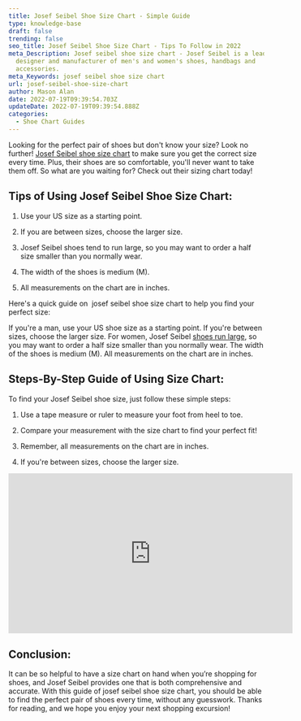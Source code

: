 ```yaml
---
title: Josef Seibel Shoe Size Chart - Simple Guide
type: knowledge-base
draft: false
trending: false
seo_title: Josef Seibel Shoe Size Chart - Tips To Follow in 2022
meta_Description: Josef seibel shoe size chart - Josef Seibel is a leading
  designer and manufacturer of men's and women's shoes, handbags and
  accessories.
meta_Keywords: josef seibel shoe size chart
url: josef-seibel-shoe-size-chart
author: Mason Alan
date: 2022-07-19T09:39:54.703Z
updateDate: 2022-07-19T09:39:54.888Z
categories:
  - Shoe Chart Guides
---
```

Looking for the perfect pair of shoes but don't know your size? Look no further! [Josef Seibel shoe size chart](https://shoesspy.com/josef-seibel-shoe-size-chart/) to make sure you get the correct size every time. Plus, their shoes are so comfortable, you'll never want to take them off. So what are you waiting for? Check out their sizing chart today!

## Tips of Using Josef Seibel Shoe Size Chart:

1. Use your US size as a starting point.

2. If you are between sizes, choose the larger size.

3. Josef Seibel shoes tend to run large, so you may want to order a half size smaller than you normally wear.

4. The width of the shoes is medium (M).

5. All measurements on the chart are in inches.

Here's a quick guide on  josef seibel shoe size chart to help you find your perfect size:

If you're a man, use your US shoe size as a starting point. If you're between sizes, choose the larger size. For women, Josef Seibel <a href="https://www.cnbc.com/2019/05/08/nike-is-launching-nike-fit-to-scan-your-feet-tell-you-your-shoe-size.html" target="_blank" rel = "nofollow" rel="noopener">shoes run large</a>, so you may want to order a half size smaller than you normally wear. The width of the shoes is medium (M). All measurements on the chart are in inches.

## Steps-By-Step Guide of Using Size Chart:

To find your Josef Seibel shoe size, just follow these simple steps:

1. Use a tape measure or ruler to measure your foot from heel to toe.

2. Compare your measurement with the size chart to find your perfect fit!

3. Remember, all measurements on the chart are in inches.

4. If you're between sizes, choose the larger size.

<iframe width="560" height="315" src="https://www.youtube.com/embed/tM_neucP-2I" title="YouTube video player" frameborder="0" allow="accelerometer; autoplay; clipboard-write; encrypted-media; gyroscope; picture-in-picture" allowfullscreen></iframe>

## Conclusion:

It can be so helpful to have a size chart on hand when you’re shopping for shoes, and Josef Seibel provides one that is both comprehensive and accurate. With this guide of josef seibel shoe size chart, you should be able to find the perfect pair of shoes every time, without any guesswork. Thanks for reading, and we hope you enjoy your next shopping excursion!